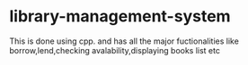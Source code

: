 # library-management-system
This is done using cpp. and has all the major fuctionalities like  borrow,lend,checking avalability,displaying books list etc
